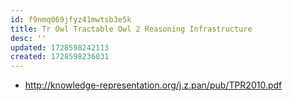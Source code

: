 ```yaml
---
id: f9nmq069jfyz41mwtsb3e5k
title: Tr Owl Tractable Owl 2 Reasoning Infrastructure
desc: ''
updated: 1728598242113
created: 1728598236031
---
```


- http://knowledge-representation.org/j.z.pan/pub/TPR2010.pdf